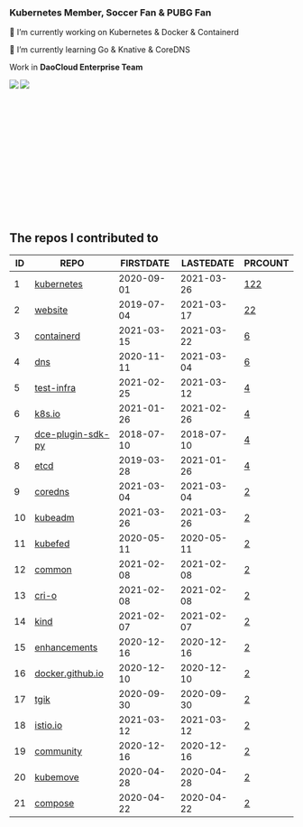 ### Kubernetes Member, Soccer Fan & PUBG Fan
 
 🔭 I’m currently working on Kubernetes & Docker & Containerd
 
 🌱 I’m currently learning Go & Knative & CoreDNS

Work in **DaoCloud Enterprise Team**

<a href="https://pacoxu.wordpress.com/">
  <img align="left" src="https://github-readme-stats.vercel.app/api?username=pacoxu&show_icons=true" />
</a>

<a href="https://pacoxu.wordpress.com/">
  <img align="left" src="https://github-readme-stats.vercel.app/api/top-langs/?username=pacoxu&hide=html,ruby" />
</a>
<br>
<br>
<br>
<br>
<br>
<br>
<br>
<br>
<br>
<br>
<br>
<br>
<br>
<br>


## The repos I contributed to
| ID |                                REPO                                | FIRSTDATE  | LASTEDATE  |                                      PRCOUNT                                       |
|----|--------------------------------------------------------------------|------------|------------|------------------------------------------------------------------------------------|
|  1 | [kubernetes](https://github.com/kubernetes/kubernetes)             | 2020-09-01 | 2021-03-26 | [122](https://github.com/kubernetes/kubernetes/pulls?q=is%3Apr+author%3Apacoxu)    |
|  2 | [website](https://github.com/kubernetes/website)                   | 2019-07-04 | 2021-03-17 | [22](https://github.com/kubernetes/website/pulls?q=is%3Apr+author%3Apacoxu)        |
|  3 | [containerd](https://github.com/containerd/containerd)             | 2021-03-15 | 2021-03-22 | [6](https://github.com/containerd/containerd/pulls?q=is%3Apr+author%3Apacoxu)      |
|  4 | [dns](https://github.com/kubernetes/dns)                           | 2020-11-11 | 2021-03-04 | [6](https://github.com/kubernetes/dns/pulls?q=is%3Apr+author%3Apacoxu)             |
|  5 | [test-infra](https://github.com/kubernetes/test-infra)             | 2021-02-25 | 2021-03-12 | [4](https://github.com/kubernetes/test-infra/pulls?q=is%3Apr+author%3Apacoxu)      |
|  6 | [k8s.io](https://github.com/kubernetes/k8s.io)                     | 2021-01-26 | 2021-02-26 | [4](https://github.com/kubernetes/k8s.io/pulls?q=is%3Apr+author%3Apacoxu)          |
|  7 | [dce-plugin-sdk-py](https://github.com/DaoCloud/dce-plugin-sdk-py) | 2018-07-10 | 2018-07-10 | [4](https://github.com/DaoCloud/dce-plugin-sdk-py/pulls?q=is%3Apr+author%3Apacoxu) |
|  8 | [etcd](https://github.com/etcd-io/etcd)                            | 2019-03-28 | 2021-01-26 | [4](https://github.com/etcd-io/etcd/pulls?q=is%3Apr+author%3Apacoxu)               |
|  9 | [coredns](https://github.com/coredns/coredns)                      | 2021-03-04 | 2021-03-04 | [2](https://github.com/coredns/coredns/pulls?q=is%3Apr+author%3Apacoxu)            |
| 10 | [kubeadm](https://github.com/kubernetes/kubeadm)                   | 2021-03-26 | 2021-03-26 | [2](https://github.com/kubernetes/kubeadm/pulls?q=is%3Apr+author%3Apacoxu)         |
| 11 | [kubefed](https://github.com/kubernetes-sigs/kubefed)              | 2020-05-11 | 2020-05-11 | [2](https://github.com/kubernetes-sigs/kubefed/pulls?q=is%3Apr+author%3Apacoxu)    |
| 12 | [common](https://github.com/containers/common)                     | 2021-02-08 | 2021-02-08 | [2](https://github.com/containers/common/pulls?q=is%3Apr+author%3Apacoxu)          |
| 13 | [cri-o](https://github.com/cri-o/cri-o)                            | 2021-02-08 | 2021-02-08 | [2](https://github.com/cri-o/cri-o/pulls?q=is%3Apr+author%3Apacoxu)                |
| 14 | [kind](https://github.com/kubernetes-sigs/kind)                    | 2021-02-07 | 2021-02-07 | [2](https://github.com/kubernetes-sigs/kind/pulls?q=is%3Apr+author%3Apacoxu)       |
| 15 | [enhancements](https://github.com/kubernetes/enhancements)         | 2020-12-16 | 2020-12-16 | [2](https://github.com/kubernetes/enhancements/pulls?q=is%3Apr+author%3Apacoxu)    |
| 16 | [docker.github.io](https://github.com/docker/docker.github.io)     | 2020-12-10 | 2020-12-10 | [2](https://github.com/docker/docker.github.io/pulls?q=is%3Apr+author%3Apacoxu)    |
| 17 | [tgik](https://github.com/vmware-tanzu/tgik)                       | 2020-09-30 | 2020-09-30 | [2](https://github.com/vmware-tanzu/tgik/pulls?q=is%3Apr+author%3Apacoxu)          |
| 18 | [istio.io](https://github.com/istio/istio.io)                      | 2021-03-12 | 2021-03-12 | [2](https://github.com/istio/istio.io/pulls?q=is%3Apr+author%3Apacoxu)             |
| 19 | [community](https://github.com/kubernetes/community)               | 2020-12-16 | 2020-12-16 | [2](https://github.com/kubernetes/community/pulls?q=is%3Apr+author%3Apacoxu)       |
| 20 | [kubemove](https://github.com/kubemove/kubemove)                   | 2020-04-28 | 2020-04-28 | [2](https://github.com/kubemove/kubemove/pulls?q=is%3Apr+author%3Apacoxu)          |
| 21 | [compose](https://github.com/docker/compose)                       | 2020-04-22 | 2020-04-22 | [2](https://github.com/docker/compose/pulls?q=is%3Apr+author%3Apacoxu)             |
